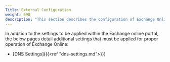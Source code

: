 ```yaml
---
Title: External Configuration
weight: 090
description: "This section describes the configuration of Exchange Online associated with systems built according to guidance in ASD's Blueprint for Secure Cloud."
---
```


In addition to the settings to be applied within the Exchange online portal, the below pages detail additional settings that must be applied for proper operation of Exchange Online:

- [DNS Settings]({{<ref "dns-settings.md">}})